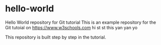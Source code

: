 # hello-world
Hello World repository for Git tutorial
This is an example repository for the Git tutoial on https://www.w3schools.com
hi st st
this yan yan yo

This repository is built step by step in the tutorial.
